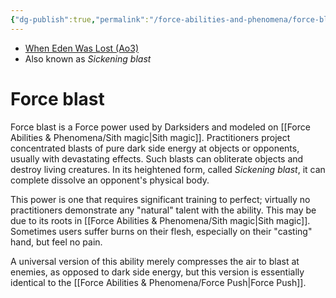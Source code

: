 ```yaml
---
{"dg-publish":true,"permalink":"/force-abilities-and-phenomena/force-blast/","tags":["dark","alter","forcepower"]}
---
```


- [When Eden Was Lost (Ao3)](https://archiveofourown.org/works/19334440/chapters/45992584)
- Also known as *Sickening blast*
# Force blast
Force blast is a Force power used by Darksiders and modeled on [[Force Abilities & Phenomena/Sith magic\|Sith magic]]. Practitioners project concentrated blasts of pure dark side energy at objects or opponents, usually with devastating effects. Such blasts can obliterate objects and destroy living creatures. In its heightened form, called *Sickening blast*, it can complete dissolve an opponent's physical body. 

This power is one that requires significant training to perfect; virtually no practitioners demonstrate any "natural" talent with the ability. This may be due to its roots in [[Force Abilities & Phenomena/Sith magic\|Sith magic]]. Sometimes users suffer burns on their flesh, especially on their "casting" hand, but feel no pain. 

A universal version of this ability merely compresses the air to blast at enemies, as opposed to dark side energy, but this version is essentially identical to the [[Force Abilities & Phenomena/Force Push\|Force Push]].